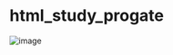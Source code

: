 # html_study_progate
![image](https://user-images.githubusercontent.com/52597151/201600108-855f6c34-8203-49a5-be62-c1800d2893a7.png)
